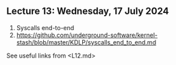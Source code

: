 ## Lecture 13: Wednesday, 17 July 2024

1. Syscalls end-to-end
  1. <https://github.com/underground-software/kernel-stash/blob/master/KDLP/syscalls_end_to_end.md>

See useful links from <L12.md>

